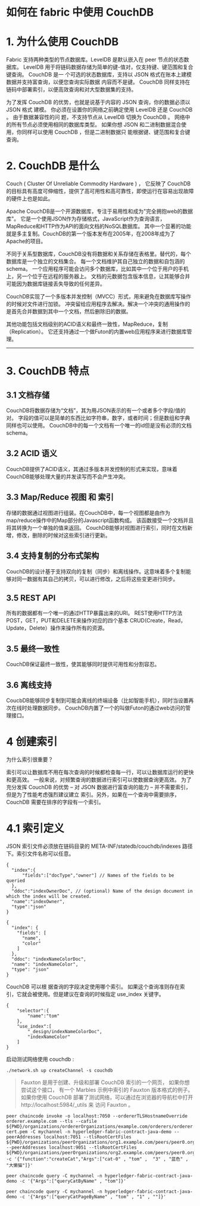 
# 如何在 fabric 中使用 CouchDB

# 1. 为什么使用 CouchDB

Fabric 支持两种类型的节点数据库。LevelDB 是默认嵌入在 peer 节点的状态数据库。
LevelDB 用于将链码数据存储为简单的键-值对，仅支持键、键范围和复合键查询。
CouchDB 是一 个可选的状态数据库，支持以 JSON 格式在账本上建模数据并支持富查询，以便您查询实际数据 内容而不是键。
CouchDB 同样支持在链码中部署索引，以便高效查询和对大型数据集的支持。

为了发挥 CouchDB 的优势，也就是说基于内容的 JSON 查询，你的数据必须以 JSON 格式 建模。
你必须在设置你的网络之前确定使用 LevelDB 还是 CouchDB 。
由于数据兼容性的问 题，不支持节点从 LevelDB 切换为 CouchDB 。
网络中的所有节点必须使用相同的数据库类型。
如果你想 JSON 和二进制数据混合使用，你同样可以使用 CouchDB 
，但是二进制数据只 能根据键、键范围和复合键查询。

# 2. CouchDB 是什么

Couch ( Cluster Of Unreliable Commodity Hardware ) ，
它反映了 CouchDB 的目标具有高度可伸缩性，提供了高可用性和高可靠性，即使运行在容易出现故障的硬件上也是如此。

Apache CouchDB是一个开源数据库，专注于易用性和成为"完全拥抱web的数据库"。
它是一个使用JSON作为存储格式，JavaScript作为查询语言，MapReduce和HTTP作为API的面向文档的NoSQL数据库。
其中一个显著的功能就是多主复制。CouchDB的第一个版本发布在2005年，在2008年成为了Apache的项目。


不同于关系型数据库，CouchDB没有将数据和关系存储在表格里。替代的，每个数据库是一个独立的文档集合。
每一个文档维护其自己独立的数据和自包涵的schema。
一个应用程序可能会访问多个数据库，比如其中一个位于用户的手机上，另一个位于在远程的服务器上。
文档的元数据包含版本信息，让其能够合并可能因为数据库链接丢失导致的任何差异。

CouchDB实现了一个多版本并发控制（MVCC）形式，用来避免在数据库写操作的时候对文件进行加锁。
冲突留给应用程序去解决。解决一个冲突的通用操作的是首先合并数据到其中一个文档，然后删除旧的数据。

其他功能包括文档级别的ACID语义和最终一致性，MapReduce，复制（Replication）。
它还支持通过一个做Futon的内置web应用程序来进行数据库管理。

---

# 3. CouchDB 特点

## 3.1 文档存储

CouchDB将数据存储为“文档”，其为用JSON表示的有一个或者多个字段/值的对。
字段的值可以是简单的东西比如字符串，数字，或者时间；但是数组和字典同样也可以使用。
CouchDB中的每一个文档有一个唯一的id但是没有必须的文档schema。

## 3.2 ACID 语义

CouchDB提供了ACID语义，其通过多版本并发控制的形式来实现，意味着CouchDB能够处理大量的并发读写而不会产生冲突。

## 3.3 Map/Reduce 视图 和 索引

存储的数据通过视图进行组装。在CouchDB中，每一个视图都是由作为map/reduce操作中的Map部分的Javascript函数构成。
该函数接受一个文档并且将其转换为一个单独的值来返回。
CouchDB能够对视图进行索引，同时在文档新增，修改，删除的时候对这些索引进行更新。

## 3.4 支持复制的分布式架构

CouchDB的设计基于支持双向的复制（同步）和离线操作。这意味着多个复制能够对同一数据有其自己的拷贝，可以进行修改，之后将这些变更进行同步。

## 3.5 REST API

所有的数据都有一个唯一的通过HTTP暴露出来的URI。
REST使用HTTP方法 POST，GET，PUT和DELETE来操作对应的四个基本
CRUD(Create，Read，Update，Delete）操作来操作所有的资源。

## 3.5 最终一致性

CouchDB保证最终一致性，使其能够同时提供可用性和分割容忍。

## 3.6 离线支持

CoucbDB能够同步复制到可能会离线的终端设备（比如智能手机），同时当设置再次在线时处理数据同步。
CouchDB内置了一个的叫做Futon的通过web访问的管理接口。

# 4 创建索引

为什么索引很重要？

索引可以让数据库不用在每次查询的时候都检查每一行，可以让数据库运行的更快和更高效。
 一般来说，对频繁查询的数据进行索引可以使数据查询更高效。
 为了充分发挥 CouchDB 的优势 – 对 JSON 数据进行富查询的能力 – 并不需要索引，
 但是为了性能考虑强烈建议建立 索引。另外，如果在一个查询中需要排序，CouchDB 需要在排序的字段有一个索引。

# 4.1 索引定义

JSON 索引文件必须放在链码目录的 META-INF/statedb/couchdb/indexes 路径下。索引文件名称可以任意。

```json5
{
  "index":{
      "fields":["docType","owner"] // Names of the fields to be queried
  },
  "ddoc":"indexOwnerDoc", // (optional) Name of the design document in which the index will be created.
  "name":"indexOwner",
  "type":"json"
}
```
```json5
{
  "index": {
    "fields": [
      "name",
      "color"
    ]
  },
  "ddoc": "indexNameColorDoc",
  "name": "indexNameColor",
  "type": "json"
}
```

CouchDB 可以根 据查询的字段决定使用哪个索引。
如果这个查询准则存在索引，它就会被使用。但是建议在查询的时候指定 use_index 关键字。

```json5
{
    "selector":{
        "name":"tom"
    },
    "use_index":[
        "_design/indexNameColorDoc",
        "indexNameColor"
    ]
}
```

启动测试网络使用 couchdb :
```
./network.sh up createChannel -s couchdb
```

> Fauxton 是用于创建、升级和部署 CouchDB 索引的一个网页，
如果你想尝试这个接口， 有一个 Marbles 示例中索引的 Fauxton 版本格式的例子。
如果你使用 CouchDB 部署了测试网络，可以通过在浏览器的导航栏中打开 
http://localhost:5984/_utils 来 访问 Fauxton 。


```
peer chaincode invoke -o localhost:7050 --ordererTLSHostnameOverride orderer.example.com --tls --cafile ${PWD}/organizations/ordererOrganizations/example.com/orderers/orderer.example.com/msp/tlscacerts/tlsca.example.com-cert.pem -C mychannel -n hyperledger-fabric-contract-java-demo --peerAddresses localhost:7051 --tlsRootCertFiles ${PWD}/organizations/peerOrganizations/org1.example.com/peers/peer0.org1.example.com/tls/ca.crt --peerAddresses localhost:9051 --tlsRootCertFiles ${PWD}/organizations/peerOrganizations/org2.example.com/peers/peer0.org2.example.com/tls/ca.crt -c '{"function":"createCat","Args":["cat-0" , "tom" ,  "3" , "蓝色" , "大懒猫"]}'

peer chaincode query -C mychannel -n hyperledger-fabric-contract-java-demo -c '{"Args":["queryCatByName" , "tom"]}'

peer chaincode query -C mychannel -n hyperledger-fabric-contract-java-demo -c '{"Args":["queryCatPageByName" , "tom" , "1" , ""]}'
```